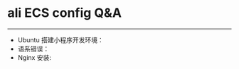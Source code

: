 # ali ECS config Q&A

---

* Ubuntu 搭建小程序开发环境：[](./ubuntu-mina-config.html)
* 语系错误：[](https://www.douban.com/note/362250557/)
* Nginx 安装: [](http://www.jianshu.com/p/8d1f9a18bb5c)

